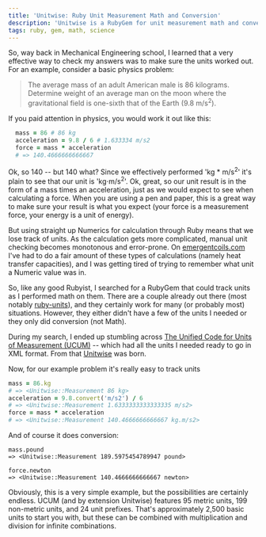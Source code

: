 ```yaml
---
title: 'Unitwise: Ruby Unit Measurement Math and Conversion'
description: 'Unitwise is a RubyGem for unit measurement math and conversion, based on The Unified Code for Units of Measure.'
tags: ruby, gem, math, science
---
```


So, way back in Mechanical Engineering school, I learned that a very effective way to check my answers was to make sure the units worked out. For an example, consider a basic physics problem:

> The average mass of an adult American male is 86 kilograms. Determine weight of an average man on the moon where the gravitational field is one-sixth that of the Earth (9.8 m/s<sup>2</sup>).

If you paid attention in physics, you would work it out like this:

```ruby
  mass = 86 # 86 kg
  acceleration = 9.8 / 6 # 1.633334 m/s2
  force = mass * acceleration 
  # => 140.4666666666667
```

Ok, so 140 -- but 140 what? Since we effectively performed 'kg * m/s<sup>2</sup>' it's plain to see that our unit is 'kg&sdot;m/s<sup>2</sup>'. Ok, great, so our unit result is in the form of a mass times an acceleration, just as we would expect to see when calculating a force. When you are using a pen and paper, this is a great way to make sure your result is what you expect (your force is a measurement force, your energy is a unit of energy).

But using straight up Numerics for calculation through Ruby means that we lose track of units. As the calculation gets more complicated, manual unit checking becomes monotonous and error-prone. On [emergentcoils.com](https://www.emergentcoils.com/) I've had to do a fair amount of these types of calculations (namely heat transfer capacities), and I was getting tired of trying to remember what unit a Numeric value was in.

So, like any good Rubyist, I searched for a RubyGem that could track units as I performed math on them. There are a couple already out there (most notably [ruby-units](https://github.com/olbrich/ruby-units)), and they certainly work for many (or probably most) situations. However, they either didn't have a few of the units I needed or they only did conversion (not Math). 

During my search, I ended up stumbling across [The Unified Code for Units of Measurement (UCUM)](http://www.unitsofmeasure.org/) -- which had all the units I needed ready to go in XML format. From that [Unitwise](https://github.com/joshwlewis/unitwise) was born.

Now, for our example problem it's really easy to track units

```ruby
mass = 86.kg
# => <Unitwise::Measurement 86 kg>
acceleration = 9.8.convert('m/s2') / 6
# => <Unitwise::Measurement 1.6333333333333335 m/s2>
force = mass * acceleration
# => <Unitwise::Measurement 140.4666666666667 kg.m/s2>
```

And of course it does conversion:

```
mass.pound
=> <Unitwise::Measurement 189.5975454789947 pound>

force.newton
=> <Unitwise::Measurement 140.4666666666667 newton>
```

Obviously, this is a very simple example, but the possibilities are certainly endless. UCUM (and by extension Unitwise) features 95 metric units, 199 non-metric units, and 24 unit prefixes. That's approximately 2,500 basic units to start you with, but these can be combined with multiplication and division for infinite combinations.

